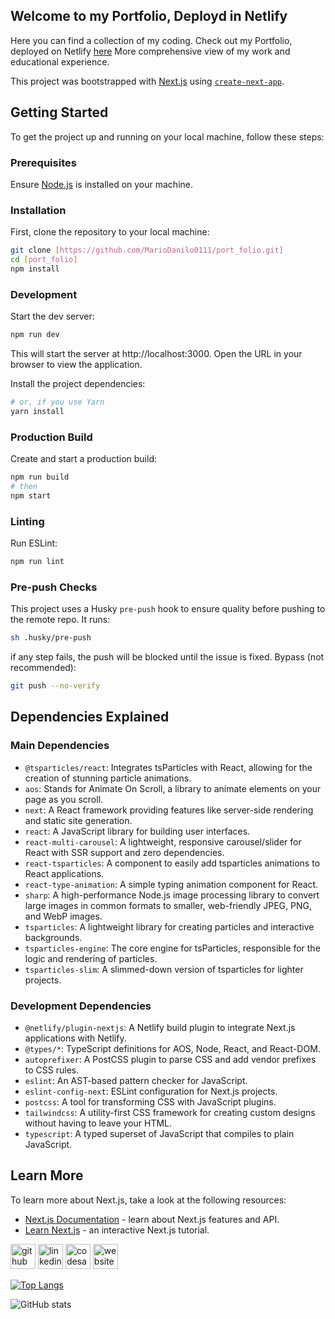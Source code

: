## Welcome to my Portfolio, Deployd in Netlify

Here you can find a collection of my coding.
Check out my Portfolio, deployed on Netlify [here](https://mariodanilo0111.netlify.app)
More comprehensive view of my work and educational experience.

This project was bootstrapped with [Next.js](https://nextjs.org/) using [`create-next-app`](https://github.com/vercel/next.js/tree/canary/packages/create-next-app).

## Getting Started

To get the project up and running on your local machine, follow these steps:

### Prerequisites

Ensure [Node.js](https://nodejs.org/) is installed on your machine.

### Installation

First, clone the repository to your local machine:

```bash
git clone [https://github.com/MarioDanilo0111/port_folio.git]
cd [port_folio]
npm install
```

### Development

Start the dev server:

```bash
npm run dev
```

This will start the server at http://localhost:3000. Open the URL in your browser to view
the application.

Install the project dependencies:

```bash
# or, if you use Yarn
yarn install
```

### Production Build

Create and start a production build:

```bash
npm run build
# then
npm start
```

### Linting

Run ESLint:

```bash
npm run lint
```

### Pre-push Checks

This project uses a Husky `pre-push` hook to ensure quality before pushing to the remote repo.
It runs:

```bash
sh .husky/pre-push
```

if any step fails, the push will be blocked until the issue is fixed.
Bypass (not recommended):

```bash
git push --no-verify
```

## Dependencies Explained

### Main Dependencies

- `@tsparticles/react`: Integrates tsParticles with React, allowing for the creation of stunning particle animations.
- `aos`: Stands for Animate On Scroll, a library to animate elements on your page as you scroll.
- `next`: A React framework providing features like server-side rendering and static site generation.
- `react`: A JavaScript library for building user interfaces.
- `react-multi-carousel`: A lightweight, responsive carousel/slider for React with SSR support and zero dependencies.
- `react-tsparticles`: A component to easily add tsparticles animations to React applications.
- `react-type-animation`: A simple typing animation component for React.
- `sharp`: A high-performance Node.js image processing library to convert large images in common formats
  to smaller, web-friendly JPEG, PNG, and WebP images.
- `tsparticles`: A lightweight library for creating particles and interactive backgrounds.
- `tsparticles-engine`: The core engine for tsParticles, responsible for the logic and rendering of particles.
- `tsparticles-slim`: A slimmed-down version of tsparticles for lighter projects.

### Development Dependencies

- `@netlify/plugin-nextjs`: A Netlify build plugin to integrate Next.js applications with Netlify.
- `@types/*`: TypeScript definitions for AOS, Node, React, and React-DOM.
- `autoprefixer`: A PostCSS plugin to parse CSS and add vendor prefixes to CSS rules.
- `eslint`: An AST-based pattern checker for JavaScript.
- `eslint-config-next`: ESLint configuration for Next.js projects.
- `postcss`: A tool for transforming CSS with JavaScript plugins.
- `tailwindcss`: A utility-first CSS framework for creating custom designs without having to leave your HTML.
- `typescript`: A typed superset of JavaScript that compiles to plain JavaScript.

## Learn More

To learn more about Next.js, take a look at the following resources:

- [Next.js Documentation](https://nextjs.org/docs) - learn about Next.js features and API.
- [Learn Next.js](https://nextjs.org/learn) - an interactive Next.js tutorial.

[<img src='https://cdn.jsdelivr.net/npm/simple-icons@3.0.1/icons/github.svg' alt='github' height='40' color='#fff'>](https://github.com/MarioDanilo0111) [<img src='https://cdn.jsdelivr.net/npm/simple-icons@3.0.1/icons/linkedin.svg' alt='linkedin' height='40' >](https://www.linkedin.com/in/mario-fernandez-a613b470/) [<img src='https://cdn.jsdelivr.net/npm/simple-icons@3.0.1/icons/codesandbox.svg' alt='codesandbox' height='40'>](https://codesandbox.io/u/https://codesandbox.io/u/MarioDanilo0111) [<img src='https://cdn.jsdelivr.net/npm/simple-icons@3.0.1/icons/icloud.svg' alt='website' height='40'>](https://github.com/MarioDanilo0111)

[![Top Langs](https://github-readme-stats.vercel.app/api/top-langs/?username=MarioDanilo0111)](https://github.com/anuraghazra/github-readme-stats)

![GitHub stats](https://github-readme-stats.vercel.app/api?username=MarioDanilo0111&show_icons=true&count_private=true)
